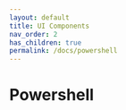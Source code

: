 ```yaml
---
layout: default
title: UI Components
nav_order: 2
has_children: true
permalink: /docs/powershell
---
```


# Powershell